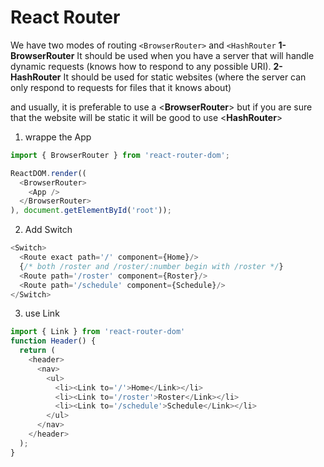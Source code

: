 # React Router
We have two modes of routing `<BrowserRouter>` and `<HashRouter`
**1- BrowserRouter**
It should be used when you have a server that will handle dynamic requests (knows how to respond to any possible URI).
**2- HashRouter**
It should be used for static websites (where the server can only respond to requests for files that it knows about)

and usually, it is preferable to use a <**BrowserRouter**> but if you are sure that the website will be static it will be good to use <**HashRouter**>

1. wrappe the App

```javascript
import { BrowserRouter } from 'react-router-dom';

ReactDOM.render((
  <BrowserRouter>
    <App />
  </BrowserRouter>
), document.getElementById('root'));
```

2. Add Switch

```javascript
<Switch>
  <Route exact path='/' component={Home}/>
  {/* both /roster and /roster/:number begin with /roster */}
  <Route path='/roster' component={Roster}/>
  <Route path='/schedule' component={Schedule}/>
</Switch>
```


3. use Link

```javascript
import { Link } from 'react-router-dom'
function Header() {
  return (
    <header>
      <nav>
        <ul>
          <li><Link to='/'>Home</Link></li>
          <li><Link to='/roster'>Roster</Link></li>
          <li><Link to='/schedule'>Schedule</Link></li>
        </ul>
      </nav>
    </header>
  );
}
```
